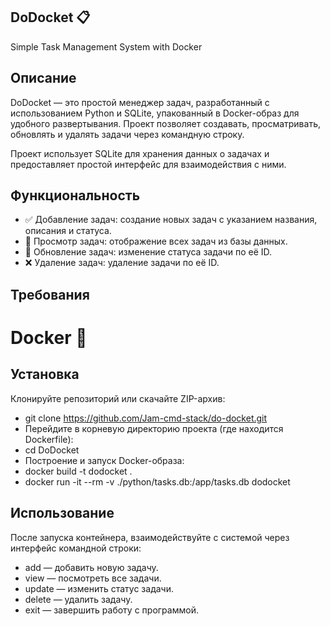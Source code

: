 ## DoDocket 📋

Simple Task Management System with Docker

## Описание

DoDocket — это простой менеджер задач, разработанный с использованием Python и SQLite, упакованный в Docker-образ для удобного развертывания. Проект позволяет создавать, просматривать, обновлять и удалять задачи через командную строку.

Проект использует SQLite для хранения данных о задачах и предоставляет простой интерфейс для взаимодействия с ними.

## Функциональность

- ✅ Добавление задач: создание новых задач с указанием названия, описания и статуса. 
- 👀 Просмотр задач: отображение всех задач из базы данных. 
- 🔄 Обновление задач: изменение статуса задачи по её ID. 
- ❌ Удаление задач: удаление задачи по её ID. 

## Требования

# Docker 🐳

## Установка

Клонируйте репозиторий или скачайте ZIP-архив:
- git clone https://github.com/Jam-cmd-stack/do-docket.git
- Перейдите в корневую директорию проекта (где находится Dockerfile):
- cd DoDocket
- Построение и запуск Docker-образа:
- docker build -t dodocket .
- docker run -it --rm -v ./python/tasks.db:/app/tasks.db dodocket

## Использование

После запуска контейнера, взаимодействуйте с системой через интерфейс командной строки:

- add — добавить новую задачу.
- view — посмотреть все задачи.
- update — изменить статус задачи.
- delete — удалить задачу.
- exit — завершить работу с программой.


